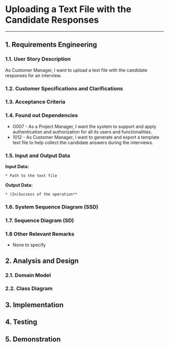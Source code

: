 # Uploading a Text File with the Candidate Responses

--------

## 1. Requirements Engineering

### 1.1. User Story Description

As Customer Manager, I want to upload a text file with the candidate responses for an interview.

### 1.2. Customer Specifications and Clarifications

### 1.3. Acceptance Criteria

### 1.4. Found out Dependencies

* G007 - As a Project Manager, I want the system to support and apply authentication and authorization for all its users and functionalities.
* 1012 - As Customer Manager, I want to generate and export a template text file to help collect the candidate answers during the interviews.

### 1.5. Input and Output Data

**Input Data:**

    * Path to the text file

**Output Data:**

    * (In)Success of the operation**

### 1.6. System Sequence Diagram (SSD)

### 1.7. Sequence Diagram (SD)

### 1.8 Other Relevant Remarks

*  None to specify 

## 2. Analysis and Design

### 2.1. Domain Model

### 2.2. Class Diagram

## 3. Implementation

## 4. Testing

## 5. Demonstration